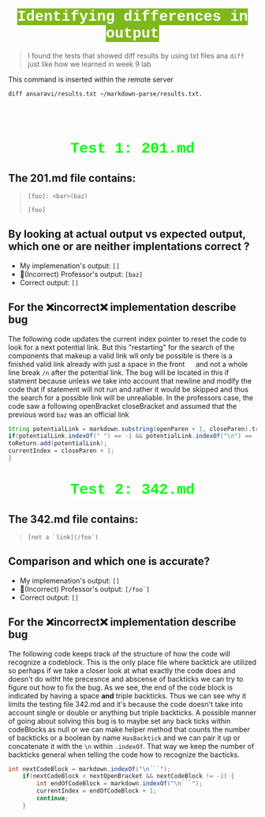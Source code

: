 <h1 align="center"> <mark style="background-color: #7fb81d ; color: white; font-size: 30px; font-family:Courier;"> <b>  Identifying differences in output</b> </mark> </h1>



> I found the tests that showed diff results by using txt files ana ```diff``` just like how we learned in week 9 lab

This command is inserted within the remote server

```diff ansaravi/results.txt ~/markdown-parse/results.txt.```

<br>
<br>


<h1 align="center"> <mark style="background-color: white ; color: lime; font-size: 30px; font-family:Courier;"> <b> Test 1:   201.md </b> </mark> </h1>


## The 201.md file contains: 

> ```[foo]: <bar>(baz) ``` <br>
>
> ```[foo]```

## By looking at actual output vs expected output, which one or are neither implentations correct ?

* My implemenation's output: ```[]```
* 🤔(Incorrect) Professor's output: ```[baz]```
* Correct output: ```[]```

## For the ❌incorrect❌ implementation describe bug 

The following code updates the current index pointer to reset the code to look for a next potential link. But this "restarting" for the search of the components that makeup a valid link wll only be possible is there is a finished valid link already with just a space in the front ```  ``` and not a whole line break ```/n``` after the potential link. The bug will be located in this if statment because unless we take into account that newline and modify the code that if statement will not run and rather it would be skipped and thus the search for a possible link will be unrealiable. In the professors case, the code saw a following  openBracket closeBracket and assumed that the previous word ```baz``` was an official link

``` java 
String potentialLink = markdown.substring(openParen + 1, closeParen).trim();
if(potentialLink.indexOf(" ") == -1 && potentialLink.indexOf("\n") == -1) {
toReturn.add(potentialLink);
currentIndex = closeParen + 1;
}
```

<h1 align="center"> <mark style="background-color: white ; color: lime; font-size: 30px; font-family:Courier;"> <b> Test 2:   342.md </b> </mark> </h1>

## The 342.md file contains:
> ```[not a `link](/foo`)```


## Comparison and which one is accurate? 

* My implemenation's output: ```[]``` <br>
* 🤔(Incorrect) Professor's output: ```[/foo`]``` <br>
* Correct output: ```[]```

## For the ❌incorrect❌ implementation describe bug 
The following code keeps track of the structure of how the code will recognize  a codeblock. This is the only place file where  backtick are utilized so perhaps if we take a closer look at what exactly the code does and doesn't do witht hte precesnce and abscense of backticks we can try to figure out how to fix the bug. As we see, the end of the code block is indicated by having a space **and** triple backticks. Thus we can see why it limits the testing file 342.md and it's because the code doesn't take into account single or double or anything but triple backticks. A possible manner of going about solving this bug is to  maybe set any back ticks within codeBlocks as null or we can make helper method that counts the number of backticks or a boolean by name ```HasBacktick``` and we can pair it up or concatenate it with the  `` \n `` within ```.indexOf```. That way we keep the number of backticks general when telling the code how to recognize the bacticks.

```java
int nextCodeBlock = markdown.indexOf("\n```");
    if(nextCodeBlock < nextOpenBracket && nextCodeBlock != -1) {
        int endOfCodeBlock = markdown.indexOf("\n```");
        currentIndex = endOfCodeBlock + 1;
        continue;     
    }
```